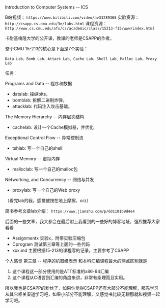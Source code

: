Introduction to Computer Systems -- ICS 

B站视频： `https://www.bilibili.com/video/av31289365`
实验资源： `http://csapp.cs.cmu.edu/3e/labs.html`
课程资源： `http://www.cs.cmu.edu/afs/cs/academic/class/15213-f15/www/index.html`

卡耐基梅隆大学的公开课，教课的老师是CSAPP的作者。


整个CMU 15-213的核心是下面是7个实验：

`Data Lab、Bomb Lab、Attack Lab、Cache Lab、Shell Lab、Malloc Lab、Proxy Lab`

任务：

Programs and Data -- 程序和数据

* datalab: 操纵bits。
* bomblab: 拆解二进制炸弹。
* attacklab: 代码注入攻击基础。

The Memory Hierarchy -- 内存层次结构

* cachelab: 设计一个Cache模拟器，并优化

Exceptional Control Flow -- 异常控制流

* tshlab: 写一个自己的shell

Virtual Memory -- 虚拟内存

* malloclab: 写一个自己的malloc包

Networking, and Concurrency -- 网络与并发

* proxylab: 写一个自己的Web proxy

（看完lab的我，感觉被按在地上摩擦，orz）

简书参考文章lab介绍： `https://www.jianshu.com/p/601101b9d4e4`

后面的一些文章，我大都会在最后附上我看到的一些好的博客地址，强烈推荐大家看看

* Assignmentx       实验x，附带实验压缩包
* Cprogram          测试第三章等上面的一些代码
* xxx.md            主要根据15-213的课程写的记录，主要参考了CSAPP


个人感觉 第三章 -- 程序的机器级表示 和本科汇编课程最大的两点区别就是

1. 这个课程这一部分使用的是ATT标准的x86-64汇编
2. 这个课程从C语言到汇编的角度来讲，非常有条理而且实用。

所以我也是CSAPP的粉丝了，如果你觉得CSAPP还有大部分不能理解，那先学习从其它相关渠道学习吧，如果小部分不能理解，又感觉书比较无聊那就和视频一起学习吧。

